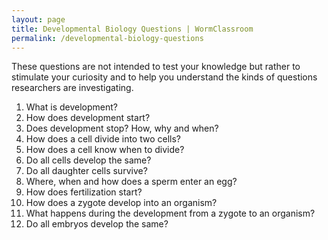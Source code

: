 ```yaml
---
layout: page
title: Developmental Biology Questions | WormClassroom
permalink: /developmental-biology-questions
---
```

These questions are not intended to test your knowledge but rather to
stimulate your curiosity and to help you understand the kinds of
questions researchers are investigating.

1.  What is development?
2.  How does development start?
3.  Does development stop? How, why and when?
4.  How does a cell divide into two cells?
5.  How does a cell know when to divide?
6.  Do all cells develop the same?
7.  Do all daughter cells survive?
8.  Where, when and how does a sperm enter an egg?
9.  How does fertilization start?
10. How does a zygote develop into an organism?
11. What happens during the development from a zygote to an organism?
12. Do all embryos develop the same?
